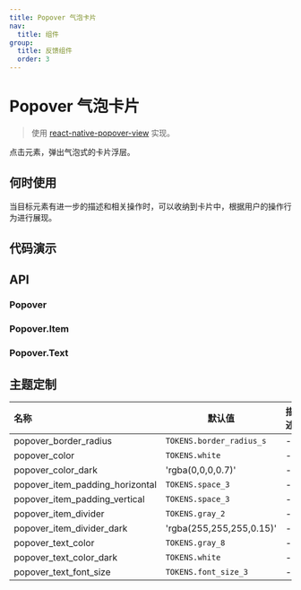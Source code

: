 ```yaml
---
title: Popover 气泡卡片
nav:
  title: 组件
group:
  title: 反馈组件
  order: 3
---
```


# Popover 气泡卡片

> 使用 [react-native-popover-view](https://github.com/SteffeyDev/react-native-popover-view) 实现。

点击元素，弹出气泡式的卡片浮层。

## 何时使用

当目标元素有进一步的描述和相关操作时，可以收纳到卡片中，根据用户的操作行为进行展现。

## 代码演示

<code src="./__fixtures__/basic.tsx"></code>

## API

### Popover

<!-- <API hideTitle src="./popover.tsx"></API> -->

### Popover.Item

<!-- <API hideTitle src="./popover-item.tsx"></API> -->

### Popover.Text

<!-- <API hideTitle src="./popover-text.tsx"></API> -->

## 主题定制

| 名称                            | 默认值                   | 描述 |
| :------------------------------ | ------------------------ | ---- |
| popover_border_radius           | `TOKENS.border_radius_s` | -    |
| popover_color                   | `TOKENS.white`           | -    |
| popover_color_dark              | 'rgba(0,0,0,0.7)'        | -    |
| popover_item_padding_horizontal | `TOKENS.space_3`         | -    |
| popover_item_padding_vertical   | `TOKENS.space_3`         | -    |
| popover_item_divider            | `TOKENS.gray_2`          | -    |
| popover_item_divider_dark       | 'rgba(255,255,255,0.15)' | -    |
| popover_text_color              | `TOKENS.gray_8`          | -    |
| popover_text_color_dark         | `TOKENS.white`           | -    |
| popover_text_font_size          | `TOKENS.font_size_3`     | -    |
